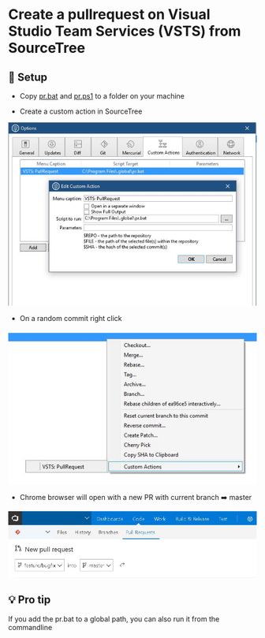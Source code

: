 # Create a pullrequest on Visual Studio Team Services (VSTS) from SourceTree #

## :floppy_disk: Setup

- Copy [pr.bat](pr.bat) and [pr.ps1](pr.ps1) to a folder on your machine

- Create a custom action in SourceTree

![Sample](Screenshot1.jpg)

- On a random commit right click

![Sample](Screenshot2.jpg)

- Chrome browser will open with a new PR with current branch :arrow_right: master

![Sample](Screenshot3.jpg)

## :bulb: Pro tip
If you add the pr.bat to a global path, you can also run it from the commandline
